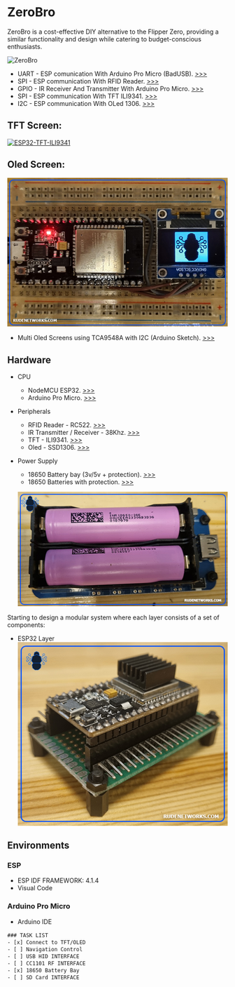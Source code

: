 # ZeroBro
ZeroBro is a cost-effective DIY alternative to the Flipper Zero, providing a similar functionality and design while catering to budget-conscious enthusiasts.

![ZeroBro](https://raw.githubusercontent.com/proxytype/ZeroBro/main/zerobro-1.PNG)

* UART - ESP comunication With Arduino Pro Micro (BadUSB). [>>>](https://github.com/proxytype/ZeroBro/tree/main/Sections/UART%20-%20Arduino%20Pro%20Micro)
* SPI - ESP communication With RFID Reader. [>>>](https://github.com/proxytype/ZeroBro/tree/main/Sections/SPI%20-%20RFID%20reader)
* GPIO - IR Receiver And Transmitter With Arduino Pro Micro. [>>>](https://github.com/proxytype/ZeroBro/tree/main/Sections/GPIO%20-%20IR)
* SPI - ESP communication With TFT ILI9341. [>>>](https://github.com/proxytype/ZeroBro/tree/main/Sections/SPI%20-%20TFT%20ILI9341)
* I2C - ESP communication With OLed 1306. [>>>](https://github.com/proxytype/ZeroBro/tree/main/Sections/I2C-%20OLED)


## TFT Screen:
[![ESP32-TFT-ILI9341](https://img.youtube.com/vi/Ap0bh388Uds/0.jpg)](https://www.youtube.com/embed/Ap0bh388Uds)

## Oled Screen:
![img](https://github.com/proxytype/ZeroBro/blob/1050294310dfeb6d6b9d6ca315c60866f8d7245e/esp32-oled2.jpg)

* Multi Oled Screens using TCA9548A with I2C (Arduino Sketch). [>>>](https://github.com/proxytype/ZeroBro/tree/main/Experimental/Oled-Multiscreen/ESP32/Arduino)
  


## Hardware

* CPU
  * NodeMCU ESP32. [>>>](https://www.aliexpress.com/item/32834130422.html)
  * Arduino Pro Micro. [>>>](https://www.aliexpress.com/item/1005001622051348.html)

* Peripherals
   * RFID Reader - RC522. [>>>](https://www.aliexpress.com/item/1005004659043670.html)
   * IR Transmitter / Receiver - 38Khz. [>>>](https://www.aliexpress.com/item/4001237995692.html)
   * TFT - ILI9341. [>>>](https://www.aliexpress.com/item/1005004928951786.html)
   * Oled - SSD1306. [>>>](https://www.aliexpress.com/item/33036863902.html)
 
* Power Supply
    * 18650 Battery bay (3v/5v + protection). [>>>](https://www.aliexpress.com/item/1005004006109248.html)
    * 18650 Batteries with protection. [>>>](https://www.aliexpress.com/item/1005003411216513.html)
 
  ![Power](https://raw.githubusercontent.com/proxytype/ZeroBro/main/power2.jpg)

Starting to design a modular system where each layer consists of a set of components:

* ESP32 Layer
![img](https://raw.githubusercontent.com/proxytype/ZeroBro/main/esp-base.png)

## Environments
### ESP
   * ESP IDF FRAMEWORK: 4.1.4
   * Visual Code

### Arduino Pro Micro
* Arduino IDE

```[tasklist]
### TASK LIST
- [x] Connect to TFT/OLED
- [ ] Navigation Control
- [ ] USB HID INTERFACE
- [ ] CC1101 RF INTERFACE
- [x] 18650 Battery Bay
- [ ] SD Card INTERFACE
```
